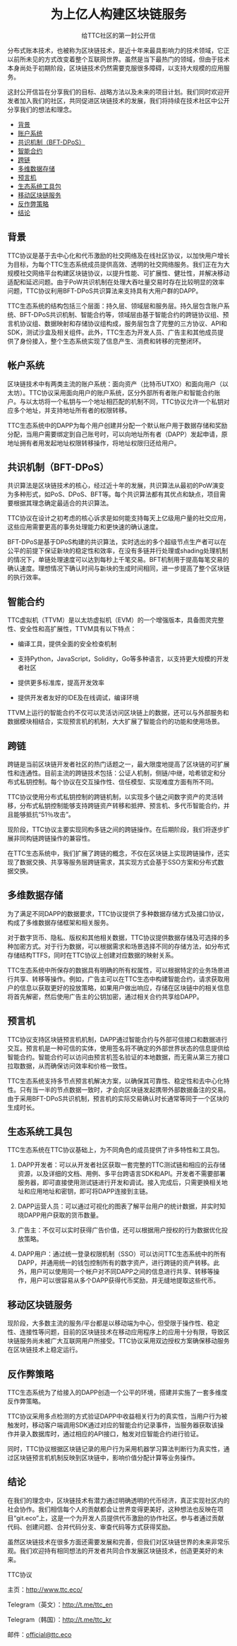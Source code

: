 
<h1 align="center">为上亿人构建区块链服务</h1>
<p align="center" class="version">给TTC社区的第一封公开信</p>

分布式账本技术，也被称为区块链技术，是近十年来最具影响力的技术领域，它正以前所未见的方式改变着整个互联网世界。虽然是当下最热门的领域，但由于技术本身尚处于初期阶段，区块链技术仍然需要克服很多障碍，以支持大规模的应用服务。

这封公开信旨在分享我们的目标、战略方法以及未来的项目计划。我们同时欢迎开发者加入我们的社区，共同促进区块链技术的发展，我们将持续在技术社区中公开分享我们的想法和理念。

- [背景](#背景)
- [账户系统](#帐户系统)
- [共识机制（BFT-DPoS）](#共识机制（BFT-DPoS）)
- [智能合约](#智能合约)
- [跨链](#跨链)
- [多维数据存储](#多维数据存储)
- [预言机](#预言机)
- [生态系统工具包](#生态系统工具包)
- [移动区块链服务](#移动区块链服务)
- [反作弊策略](#反作弊策略)
- [结论](#结论)

## 背景

TTC协议是基于去中心化和代币激励的社交网络及在线社区协议，以加快用户增长为目标，为每个TTC生态系统成员提供高效、透明的社交网络服务。我们正在为大规模社交网络平台构建区块链协议，以提升性能、可扩展性、健壮性，并解决移动适配和延迟问题。由于PoW共识机制在处理大吞吐量交易时存在比较明显的效率问题，TTC协议利用BFT-DPoS共识算法来支持具有大用户群的DAPP。

TTC生态系统的结构包括三个层面：持久层、领域层和服务层。持久层包含账户系统、BFT-DPoS共识机制、智能合约等，领域层由基于智能合约的跨链协议组、预言机协议组、数据映射和存储协议组构成，服务层包含了完整的三方协议、API和SDK，测试沙盒及相关组件。此外，TTC生态为开发人员、广告主和其他成员提供了身份接入，整个生态系统实现了信息产生、消费和转移的完整闭环。

## 帐户系统

区块链技术中有两类主流的账户系统：面向资产（比特币UTXO）和面向用户（以太坊）。TTC协议采用面向用户的账户系统，区分外部所有者账户和智能合约账户。与以太坊将一个私钥与一个地址相匹配的机制不同，TTC协议允许一个私钥对应多个地址，并支持地址所有者的权限转移。

TTC生态系统中的DAPP为每个用户创建并分配一个默认帐户用于数据存储和奖励分配，当用户需要绑定到自己账号时，可以向地址所有者（DAPP）发起申请，原地址拥有者用发起地址权限转移操作，将地址权限归还给用户。

## 共识机制（BFT-DPoS）

共识算法是区块链技术的核心，经过近十年的发展，共识算法从最初的PoW演变为多种形式，如PoS、DPoS、BFT等。每个共识算法都有其优点和缺点，项目需要根据其理念确定最适合的共识算法。

TTC协议在设计之初考虑的核心诉求是如何能支持每天上亿级用户量的社交应用，这些应用需要更高的事务处理能力和更快速的确认速度。

BFT-DPoS是基于DPoS构建的共识算法，实时选出的多个超级节点生产者可以在公平的前提下保证新块的稳定性和效率，在没有多链并行处理或shading处理机制的情况下，单链处理速度可以达到每秒上千笔交易。BFT机制用于提高每笔交易的确认速度。理想情况下确认时间与新块的生成时间相同，进一步提高了整个区块链的执行效率。

## 智能合约

TTC虚拟机（TTVM）是以太坊虚拟机（EVM）的一个增强版本，具备图灵完整性、安全性和高扩展性，TTVM具有以下特点：

- 编译工具，提供全面的安全检查机制

- 支持Python，JavaScript，Solidity，Go等多种语言，以支持更大规模的开发者社区

- 提供更多标准库，提高开发效率

- 提供开发者友好的IDE及在线调试，编译环境

TTVM上运行的智能合约不仅可以灵活访问区块链上的数据，还可以与外部服务和数据模块相结合，实现预言机的机制，大大扩展了智能合约的功能和使用场景。

## 跨链

跨链是当前区块链开发者社区的热门话题之一，最大限度地提高了区块链的可扩展性和连通性。目前主流的跨链技术包括：公证人机制，侧链/中继，哈希锁定和分布式私钥控制。每个协议在交互操作性、信任模型、实现难度方面有所不同。

TTC协议使用分布式私钥控制的跨链机制，以实现多个链之间数字资产的灵活转移，分布式私钥控制能够支持跨链资产转移和抵押、预言机、多代币智能合约，并且能够抵抗“51％攻击”。

现阶段，TTC协议主要实现同构多链之间的跨链操作。在后期阶段，我们将逐步扩展非同构链跨链操作的兼容性。

在TTC生态系统中，我们扩展了跨链的概念，不仅在区块链上实现跨链操作，还实现了数据交换、共享等服务层跨链需求，其实现方式会基于SSO方案和分布式数据交换。

## 多维数据存储

为了满足不同DAPP的数据要求，TTC协议提供了多种数据存储方式及接口协议，构成了多维数据存储框架和相关服务。

对于数字货币、隐私、版权和其他相关数据，TTC协议提供数据存储及可选择的多种加密方式。对于行为数据，可以根据需求和场景选择不同的存储方法，如分布式存储结构TTFS，同时在TTC协议上创建对应数据的映射关系。

TTC生态系统中所保存的数据具有明确的所有权属性，可以根据特定的业务场景进行共享、转移等操作。例如，广告主可以在TTC生态中构建智能合约，请求获取用户的信息以获取更好的投放策略，如果用户做出响应，存储在区块链中的相关信息将首先解密，然后使用广告主的公钥加密，通过相关合约共享给DAPP。

## 预言机

TTC协议支持区块链预言机机制，DAPP通过智能合约与外部可信接口和数据进行交互。预言机是一种可信的实体，使用签名将不确定的外部世界状态的信息提供给智能合约。智能合约可以访问由预言机签名验证的本地数据，而无需从第三方接口拉取数据，从而确保访问效率和价格一致性。

TTC生态系统支持多节点预言机解决方案，以确保其可靠性、稳定性和去中心化特性。只有当一半的节点数据一致时，才会向区块链发起携带外部数据备注的交易。由于采用BFT-DPoS共识机制，预言机的实际交易确认时长通常等同于一个区块的生成时长。

## 生态系统工具包

TTC生态系统在TTC协议基础上，为不同角色的成员提供了许多特性和工具包。

1) DAPP开发者：可以从开发者社区获取一套完整的TTC测试链和相应的云存储资源，以及详细的文档、用例、多平台跨语言SDK和API。开发者不需要部署服务器，即可直接使用测试链进行开发和调试。接入完成后，只需更换相关地址和应用地址和密钥，即可将DAPP连接到主链。

2) DAPP运营人员：可以通过可视化的图表了解平台用户的统计数据，并实时知晓DAPP用户获取的货币数量。

3) 广告主：不仅可以实时获得广告价值，还可以根据用户授权的行为数据优化投放策略。

4) DAPP用户：通过统一登录权限机制（SSO）可以访问TTC生态系统中的所有DAPP，并通用统一的钱包控制所有的数字资产，进行跨链的资产转移。此外，用户可以使用同一个帐户对不同DAPP之间的信息进行共享、转移等操作，用户可以很容易从多个DAPP获得代币奖励，并无缝地提取这些代币。

## 移动区块链服务

现阶段，大多数主流的服务/平台都是以移动端为中心，但受限于操作性、稳定性、连接性等问题，目前的区块链技术在移动应用程序上的应用十分有限，导致区块链服务尚未被广大互联网用户所接受。TTC协议采用双边授权方案确保移动服务在区块链技术上稳定运行。

## 反作弊策略

TTC生态系统为了给接入的DAPP创造一个公平的环境，搭建并实施了一套多维度反作弊策略。

TTC协议采用多点检测的方式验证DAPP中收益相关行为的真实性，当用户行为被触发时，移动客户端调用SDK通过对应的智能合约记录事件，当服务器获取该操作并录入数据库时，通过相应的API接口，触发对应智能合约进行验证。

同时，TTC协议根据区块链记录的用户行为采用机器学习算法判断行为真实性，通过区块链预言机机制反映到区块链中，影响价值分配计算等业务操作。

## 结论

在我们的理念中，区块链技术有潜力通过明确透明的代币经济，真正实现社区内的社会协作。我们相信每个人的贡献都会让世界变得更美好，这种想法也反映在项目“git.eco”上，这是一个为开发人员提供代币激励的协作社区。参与者通过贡献代码、创建问题、合并代码分支、审查代码等方式获得奖励。

虽然区块链技术在很多方面还需要发展和完善，但我们对区块链世界的未来非常乐观。我们欢迎持有相同想法的开发者共同合作发展区块链技术，创造更美好的未来。

TTC协议

主页：http://www.ttc.eco/

Telegram（英文）：http://t.me/ttc_en

Telegram（韩国）：http://t.me/ttc_kr

邮件：official@ttc.eco
